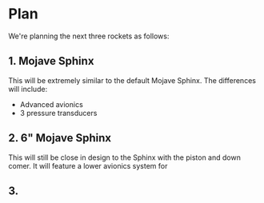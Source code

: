 # Plan

We're planning the next three rockets as follows:

## 1. Mojave Sphinx

This will be extremely similar to the default Mojave Sphinx. The differences will include:

- Advanced avionics 
- 3 pressure transducers

## 2. 6" Mojave Sphinx

This will still be close in design to the Sphinx with the piston and down comer. It will feature a lower avionics system for 

## 3.